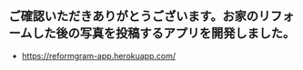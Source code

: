 
## ご確認いただきありがとうございます。お家のリフォームした後の写真を投稿するアプリを開発しました。
- https://reformgram-app.herokuapp.com/

## 


